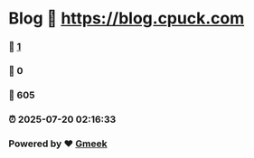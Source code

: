 # Blog :link: https://blog.cpuck.com 
### :page_facing_up: [1](https://blog.cpuck.com/tag.html) 
### :speech_balloon: 0 
### :hibiscus: 605 
### :alarm_clock: 2025-07-20 02:16:33 
### Powered by :heart: [Gmeek](https://github.com/Meekdai/Gmeek)
